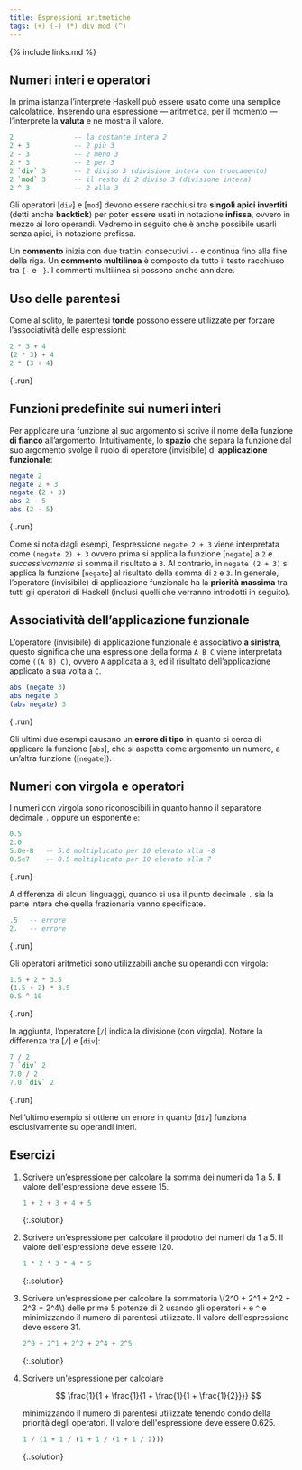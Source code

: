 ```yaml
---
title: Espressioni aritmetiche
tags: (+) (-) (*) div mod (^)
---
```


{% include links.md %}

## Numeri interi e operatori

In prima istanza l’interprete Haskell può essere usato come una
semplice calcolatrice. Inserendo una espressione — aritmetica, per
il momento — l’interprete la **valuta** e ne mostra il valore.

``` haskell
2               -- la costante intera 2
2 + 3           -- 2 più 3
2 - 3           -- 2 meno 3
2 * 3           -- 2 per 3
2 `div` 3       -- 2 diviso 3 (divisione intera con troncamento)
2 `mod` 3       -- il resto di 2 diviso 3 (divisione intera)
2 ^ 3           -- 2 alla 3
```

Gli operatori [`div`] e [`mod`] devono essere racchiusi tra **singoli
apici invertiti** (detti anche **backtick**) per poter essere usati
in notazione **infissa**, ovvero in mezzo ai loro operandi. Vedremo
in seguito che è anche possibile usarli senza apici, in notazione
prefissa.

Un **commento** inizia con due trattini consecutivi `--` e continua
fino alla fine della riga. Un **commento multilinea** è composto da
tutto il testo racchiuso tra `{-` e `-}`. I commenti multilinea si
possono anche annidare.

## Uso delle parentesi

Come al solito, le parentesi **tonde** possono essere utilizzate per
forzare l’associatività delle espressioni:

``` haskell
2 * 3 + 4
(2 * 3) + 4
2 * (3 + 4)
```
{:.run}

## Funzioni predefinite sui numeri interi

Per applicare una funzione al suo argomento si scrive il nome della
funzione **di fianco** all’argomento. Intuitivamente, lo **spazio**
che separa la funzione dal suo argomento svolge il ruolo di
operatore (invisibile) di **applicazione funzionale**:

``` haskell
negate 2
negate 2 + 3
negate (2 + 3)
abs 2 - 5
abs (2 - 5)
```
{:.run}

Come si nota dagli esempi, l’espressione `negate 2 + 3` viene
interpretata come `(negate 2) + 3` ovvero prima si applica la
funzione [`negate`] a `2` e _successivamente_ si somma il risultato
a `3`.  Al contrario, in `negate (2 + 3)` si applica la funzione
[`negate`] al risultato della somma di `2` e `3`.  In generale,
l’operatore (invisibile) di applicazione funzionale ha la **priorità
massima** tra tutti gli operatori di Haskell (inclusi quelli che
verranno introdotti in seguito).

## Associatività dell’applicazione funzionale

L’operatore (invisibile) di applicazione funzionale è associativo
**a sinistra**, questo significa che una espressione della forma `A
B C` viene interpretata come `((A B) C)`, ovvero `A` applicata a
`B`, ed il risultato dell’applicazione applicato a sua volta a `C`.

``` haskell
abs (negate 3)
abs negate 3
(abs negate) 3
```
{:.run}

Gli ultimi due esempi causano un **errore di tipo** in quanto si
cerca di applicare la funzione [`abs`], che si aspetta come argomento
un numero, a un’altra funzione ([`negate`]).

## Numeri con virgola e operatori

I numeri con virgola sono riconoscibili in quanto hanno il
separatore decimale `.` oppure un esponente `e`:

``` haskell
0.5
2.0
5.0e-8   -- 5.0 moltiplicato per 10 elevato alla -8
0.5e7    -- 0.5 moltiplicato per 10 elevato alla 7
```
{:.run}

A differenza di alcuni linguaggi, quando si usa il punto decimale
`.` sia la parte intera che quella frazionaria vanno specificate.

``` haskell
.5   -- errore
2.   -- errore
```
{:.run}

Gli operatori aritmetici sono utilizzabili anche su operandi con virgola:

``` haskell
1.5 + 2 * 3.5
(1.5 + 2) * 3.5
0.5 ^ 10
```
{:.run}

In aggiunta, l’operatore [`/`] indica la divisione (con
virgola). Notare la differenza tra [`/`] e [`div`]:

```haskell
7 / 2
7 `div` 2
7.0 / 2
7.0 `div` 2
```
{:.run}

Nell’ultimo esempio si ottiene un errore in quanto [`div`] funziona
esclusivamente su operandi interi.

## Esercizi

1. Scrivere un’espressione per calcolare la somma dei numeri da 1
   a 5. Il valore dell'espressione deve essere 15.
   ```haskell
   1 + 2 + 3 + 4 + 5
   ```
   {:.solution}
2. Scrivere un’espressione per calcolare il prodotto dei numeri da 1
   a 5. Il valore dell'espressione deve essere 120.
   ```haskell
   1 * 2 * 3 * 4 * 5
   ```
   {:.solution}
3. Scrivere un’espressione per calcolare la sommatoria \\(2^0 +
   2^1 + 2^2 + 2^3 + 2^4\\) delle prime 5 potenze di 2 usando gli
   operatori `+` e `^` e minimizzando il numero di parentesi
   utilizzate. Il valore dell'espressione deve essere 31.
   ```haskell
   2^0 + 2^1 + 2^2 + 2^4 + 2^5
   ```
   {:.solution}
4. Scrivere un'espressione per calcolare

   $$
	   \frac{1}{1 + \frac{1}{1 + \frac{1}{1 + \frac{1}{2}}}}
   $$

   minimizzando il numero di parentesi utilizzate tenendo condo
   della priorità degli operatori. Il valore dell'espressione deve
   essere 0.625.

   ```haskell
   1 / (1 + 1 / (1 + 1 / (1 + 1 / 2)))
   ```
   {:.solution}
